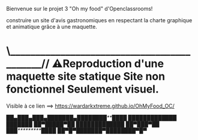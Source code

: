 
Bienvenue sur le projet 3 "Oh my food" d'Openclassrooms!

construire un site d'avis gastronomiques  en respectant la charte graphique et animatique grâce à une maquette.

\\___________________________________________//
⚠️Reproduction d'une maquette site statique 
             Site non fonctionnel 
             Seulement visuel.
===============================================

Visible à ce lien ==> https://wardarkxtreme.github.io/OhMyFood_OC/

██*▄███▄███▄**███████▄**████████**██*******██
██*█████████**██     █**██*********██*****██
██**▀█████▀***██     █**████████****██***██
██***▀███▀****██     █**██***********██*██
██****▀█▀*****███████▀**████████******▀█▀
